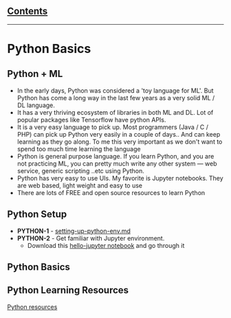 <link rel='stylesheet' href='../assets/css/main.css'/>

## [Contents](../contents.md)
---

# Python Basics

## Python + ML

- In the early days, Python was considered a 'toy language for ML'.  But Python has come a long way in the last few years as a very solid ML / DL language.
- It has a very thriving ecosystem of libraries in both ML and DL.  Lot of popular packages like Tensorflow have python APIs.
- It is a very easy language to pick up.  Most programmers (Java / C / PHP) can pick up Python very easily in a couple of days.. And can keep learning as they go along.   To me this very important as we don't want to spend too much time learning the language
- Python is  general purpose language.  If you learn Python, and you are not practicing ML, you can pretty much write any other system — web service, generic scripting ..etc using Python.
- Python has very easy to use UIs.  My favorite is Jupyter notebooks. They are web based, light weight and easy to use
- There are lots of FREE and open source resources to learn Python

## Python Setup
* **PYTHON-1** - [setting-up-python-env.md](1-python-setup.md)
* **PYTHON-2** -  Get familiar with Jupyter environment.
    - Download this [hello-jupyter notebook](https://github.com/elephantscale/learning-path-for-ML-labs/blob/master/python/hello-jupyter.ipynb) and go through it

## Python Basics

## Python Learning Resources
[Python resources](python-resources.md)

